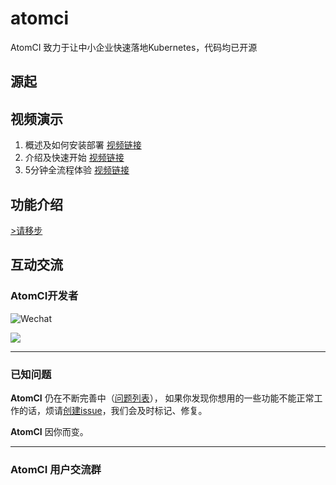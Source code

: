 # atomci

AtomCI 致力于让中小企业快速落地Kubernetes，代码均已开源

## 源起

## 视频演示
1. 概述及如何安装部署 [视频链接](https://www.bilibili.com/video/BV1qq4y1N7mZ/)
2. 介绍及快速开始 [视频链接](https://www.bilibili.com/video/BV1K3411m78Q/)
3. 5分钟全流程体验 [视频链接](https://www.bilibili.com/video/BV18F411a7Rk/)

## 功能介绍
[>请移步](https://go-atomci.github.io/atomci-press/guide/00features.html)


## 互动交流

### AtomCI开发者
![Wechat](https://img.shields.io/badge/-colynnliu-%2307C160?style=flat&logo=Wechat&logoColor=white)

<a href="https://github.com/go-atomci/atomci-press/graphs/contributors">
  <img src="https://contrib.rocks/image?repo=go-atomci/atomci-press" />
</a>

---

### 已知问题

__AtomCI__ 仍在不断完善中（[问题列表](https://github.com/go-atomci/atomci-press/issues)）， 如果你发现你想用的一些功能不能正常工作的话，烦请[创建issue](https://github.com/go-atomci/atomci-press/issues/new)，我们会及时标记、修复。 

__AtomCI__ 因你而变。

---


### AtomCI 用户交流群
